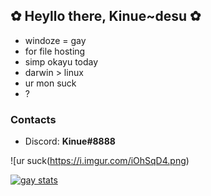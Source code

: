 ## ✿ Heyllo there, Kinue~desu ✿
- windoze = gay
- for file hosting
- simp okayu today
- darwin > linux
- ur mon suck
- ?

### Contacts
- Discord: **Kinue#8888**

![ur suck(https://i.imgur.com/iOhSqD4.png)

[![gay stats](https://github-readme-stats.vercel.app/api?username=kinue72&show_icons=true&theme=dracula)](https://github.com/anuraghazra/github-readme-stats)
